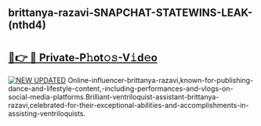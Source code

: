 ## brittanya-razavi-SNAPCHAT-STATEWINS-LEAK-(nthd4)


# <h2><a href="https://mediaupload.pro?-20M">🔗👉 🔴 Private-P𝚑ot𝚘𝚜-V𝚒d𝚎o</a></h2>

[![NEW UPDATED](https://i.imgur.com/0qMVB7G.gif)](https://mediaupload.pro?-20M)
Online-influencer-brittanya-razavi,known-for-publishing-dance-and-lifestyle-content,-including-performances-and-vlogs-on-social-media-platforms.Brilliant-ventriloquist-assistant-brittanya-razavi,celebrated-for-their-exceptional-abilities-and-accomplishments-in-assisting-ventriloquists.  